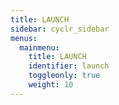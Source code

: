 ```yaml
---
title: LAUNCH
sidebar: cyclr_sidebar
menus:
  mainmenu:
    title: LAUNCH
    identifier: launch
    toggleonly: true
    weight: 10
---
```

